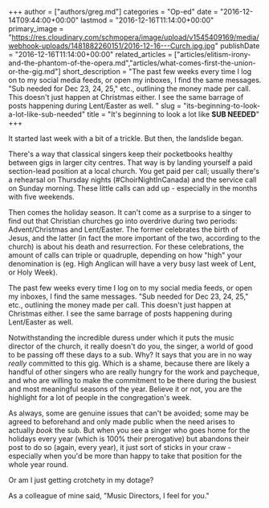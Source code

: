 +++
author = ["authors/greg.md"]
categories = "Op-ed"
date = "2016-12-14T09:44:00+00:00"
lastmod = "2016-12-16T11:14:00+00:00"
primary_image = "https://res.cloudinary.com/schmopera/image/upload/v1545409169/media/webhook-uploads/1481882260151/2016-12-16---Curch.jpg.jpg"
publishDate = "2016-12-16T11:14:00+00:00"
related_articles = ["articles/elitism-irony-and-the-phantom-of-the-opera.md","articles/what-comes-first-the-union-or-the-gig.md"]
short_description = "The past few weeks every time I log on to my social media feeds, or open my inboxes, I find the same messages. &quot;Sub needed for Dec 23, 24, 25,&quot; etc., outlining the money made per call. This doesn&#039;t just happen at Christmas either. I see the same barrage of posts happening during Lent/Easter as well. "
slug = "its-beginning-to-look-a-lot-like-sub-needed"
title = "It&#039;s beginning to look a lot like **SUB NEEDED**"
+++

It started last week with a bit of a trickle. But then, the landslide began. 

There's a way that classical singers keep their pocketbooks healthy between gigs in larger city centres. That way is by landing yourself a paid section-lead position at a local church. You get paid per call; usually there's a rehearsal on Thursday nights (#ChoirNightInCanada) and the service call on Sunday morning. These little calls can add up - especially in the months with five weekends. 

Then comes the holiday season. It can't come as a surprise to a singer to find out that Christian churches go into overdrive during two periods: Advent/Christmas and Lent/Easter. The former celebrates the birth of Jesus, and the latter (in fact the more important of the two, according to the church) is about his death and resurrection. For these celebrations, the amount of calls can triple or quadruple, depending on how "high" your denomination is (eg. High Anglican will have a very busy last week of Lent, or Holy Week).

The past few weeks every time I log on to my social media feeds, or open my inboxes, I find the same messages. "Sub needed for Dec 23, 24, 25," etc., outlining the money made per call. This doesn't just happen at Christmas either. I see the same barrage of posts happening during Lent/Easter as well. 

Notwithstanding the incredible duress under which it puts the music director of the church, it really doesn't do you, the singer, a world of good to be passing off these days to a sub. Why? It says that you are in no way *really* committed to this gig. Which is a shame, because there are likely a handful of other singers who are really hungry for the work and paycheque, and who are willing to make the commitment to be there during the busiest and most meaningful seasons of the year. Believe it or not, you are the highlight for a lot of people in the congregation's week. 

As always, some are genuine issues that can't be avoided; some may be agreed to beforehand and only made public when the need arises to actually *book* the sub. But when you see a singer who goes home for the holidays every year (which is 100% their prerogative) but abandons their post to do so (again, every year), it just sort of sticks in your craw - especially when you'd be more than happy to take that position for the whole year round. 

Or am I just getting crotchety in my dotage?

As a colleague of mine said, "Music Directors, I feel for you."
